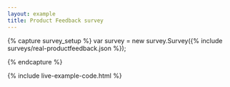 ```yaml
---
layout: example
title: Product Feedback survey
---
```

{% capture survey_setup %}
var survey = new survey.Survey({% include surveys/real-productfeedback.json %});

{% endcapture %}

{% include live-example-code.html %}